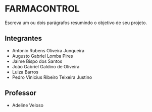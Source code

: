 # FARMACONTROL

Escreva um ou dois parágrafos resumindo o objetivo de seu projeto.

## Integrantes

* Antonio Rubens Oliveira Junqueira
* Augusto Gabriel Lomba Pires
* Jaime Bispo dos Santos
* João Gabriel Galdino de Oliveira
* Luiza Barros
* Pedro Vinicius Ribeiro Teixeira Justino

## Professor

* Adeline Veloso
